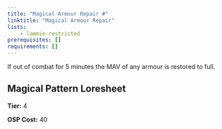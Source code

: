 ```yaml
---
title: "Magical Armour Repair #"
linktitle: "Magical Armour Repair"
lists:
    - lammie-restricted
prerequisites: []
requirements: []
---
```

If out of combat for 5 minutes the MAV of any armour is restored to full.


## Magical Pattern Loresheet

**Tier:** 4

**OSP Cost:** 40